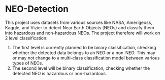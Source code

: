 # NEO-Detection
This project uses datasets from various sources like NASA, Amerigeoss, Kaggle, and Vizier to detect Near Earth Objects (NEOs) and classify them into hazardous and non-hazardous NEOs. The project therefore will work on 2 level classification:
1. The first level is currently planned to be binary classification, checking whether the detected data belongs to an NEO or a non-NEO. This may or may not change to a multi-class classification model between various types of NEOs.
2. The second level will be binary classification, checking whether the detected NEO is hazardous or non-hazardous.
